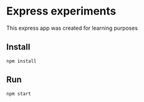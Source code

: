 # Express experiments
This express app was created for learning purposes

## Install
```
npm install
```

## Run
```
npm start
```
